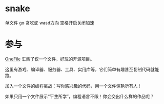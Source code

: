 # snake

单文件 go 贪吃蛇
wasd方向 空格开启关闭加速
# 参与
[OneFile](https://github.com/521xueweihan/OneFile) 汇集了仅一个文件，好玩的开源项目。

这里有游戏、编译器、服务器、工具、实用库等，它们简单有趣甚至复制代码就能跑。

加入一个文件的编程挑战：写你感兴趣的代码，用一个文件惊艳所有人！

如果只用一个文件展示“平生所学”，编程语言不限！你会交出什么样的作品呢？